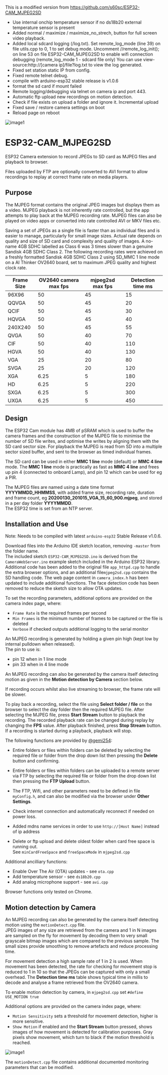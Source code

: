This is a modified version from https://github.com/s60sc/ESP32-CAM_MJPEG2SD
* Use internal onchip temperature sensor if no ds18b20 external temperature sensor is present
* Added normal / maximize / maximize_no_strech, button for full screen video playback. 
* Added local sdcard logging (/log.txt). Set remote_log_mode (line 39) on file utils.cpp to 0, 1 to set debug mode.
  Uncomment //remote_log_init(); on line 53 on file ESP32-CAM_MJPEG2SD to enable wifi connection debugging (remote_log_mode 1 - sdcard file only)
	You can use view-source:http://[camera ip]/file?log.txt to view the log generated.
* Fixed set station static IP from config.
* Fixed remote telnet debug.
* compile with arduino-esp32 stable release is v1.0.6
* format the sd card if mount failed 
* Remote logging/debugging via telnet on camera ip and port 443.
* Automatic ftp upload new recordings on motion detection.
* Check if file exists on upload a folder and ignore it. Incremental  upload
* Fixed save / restore camera settings on boot
* Reload page on reboot

![image1](extras/screenshot.png)

# ESP32-CAM_MJPEG2SD
ESP32 Camera extension to record JPEGs to SD card as MJPEG files and playback to browser. 

Files uploaded by FTP are optionally converted to AVI format to allow recordings to replay at correct frame rate on media players.

## Purpose
The MJPEG format contains the original JPEG images but displays them as a video. MJPEG playback is not inherently rate controlled, but the app attempts to play back at the MJPEG recording rate. MJPEG files can also be played on video apps or converted into rate controlled AVI or MKV files etc.

Saving a set of JPEGs as a single file is faster than as individual files and is easier to manage, particularly for small image sizes. Actual rate depends on quality and size of SD card and complexity and quality of images. A no-name 4GB SDHC labelled as Class 6 was 3 times slower than a genuine Sandisk 4GB SDHC Class 2. The following recording rates were achieved on a freshly formatted Sandisk 4GB SDHC Class 2 using SD_MMC 1 line mode on a AI Thinker OV2640 board, set to maximum JPEG quality and highest clock rate.

Frame Size | OV2640 camera max fps | mjpeg2sd max fps | Detection time ms
------------ | ------------- | ------------- | -------------
96X96 | 50 | 45 |  15
QQVGA | 50 | 45 |  20
QCIF  | 50 | 45 |  30
HQVGA | 50 | 45 |  40
240X240 | 50 | 45 |  55
QVGA | 50 | 40 |  70
CIF | 50 | 40 | 110
HGVA | 50 | 40 | 130
VGA | 25 | 20 |  80
SVGA | 25 | 20 | 120
XGA | 6.25 | 5 | 180
HD | 6.25 | 5 | 220
SXGA | 6.25 | 5 | 300
UXGA | 6.25 | 5 | 450

## Design

The ESP32 Cam module has 4MB of pSRAM which is used to buffer the camera frames and the construction of the MJPEG file to minimise the number of SD file writes, and optimise the writes by aligning them with the SD card sector size. For playback the MJPEG is read from SD into a multiple sector sized buffer, and sent to the browser as timed individual frames.

The SD card can be used in either __MMC 1 line__ mode (default) or __MMC 4 line__ mode. The __MMC 1 line__ mode is practically as fast as __MMC 4 line__ and frees up pin 4 (connected to onboard Lamp), and pin 12 which can be used for eg a PIR.  

The MJPEG files are named using a date time format __YYYYMMDD_HHMMSS__, with added frame size, recording rate, duration and frame count, eg __20200130_201015_VGA_15_60_900.mjpeg__, and stored in a per day folder __YYYYMMDD__.  
The ESP32 time is set from an NTP server. 

## Installation and Use

Note: Needs to be compiled with latest `arduino-esp32` Stable Release v1.0.6.

Download files into the Arduino IDE sketch location, removing `-master` from the folder name.  
The included sketch `ESP32-CAM_MJPEG2SD.ino` is derived from the `CameraWebServer.ino` example sketch included in the Arduino ESP32 library. 
Additional code has been added to the original file `app_httpd.cpp` to handle the extra browser options, and an additional file`mjpeg2sd.cpp` contains the SD handling code. The web page content in `camera_index.h` has been updated to include additional functions. 
The face detection code has been removed to reduce the sketch size to allow OTA updates.

To set the recording parameters, additional options are provided on the camera index page, where:
* `Frame Rate` is the required frames per second
* `Min Frames` is the minimum number of frames to be captured or the file is deleted
* `Verbose` if checked outputs additional logging to the serial monitor

An MJPEG recording is generated by holding a given pin high (kept low by internal pulldown when released).  
The pin to use is:
* pin 12 when in 1 line mode
* pin 33 when in 4 line mode

An MJPEG recording can also be generated by the camera itself detecting motion as given in the __Motion detection by Camera__ section below.

If recording occurs whilst also live streaming to browser, the frame rate will be slower. 

To play back a recording, select the file using __Select folder / file__ on the browser to select the day folder then the required MJPEG file.
After selecting the MJPEG file, press __Start Stream__ button to playback the recording. 
The recorded playback rate can be changed during replay by changing the __FPS__ value. 
After playback finished, press __Stop Stream__ button. 
If a recording is started during a playback, playback will stop.

The following functions are provided by [@gemi254](https://github.com/gemi254):

* Entire folders or files within folders can be deleted by selecting the required file or folder from the drop down list then pressing the __Delete__ button and confirming.

* Entire folders or files within folders can be uploaded to a remote server via FTP by selecting the required file or folder from the drop down list then pressing the __FTP Upload__ button.

* The FTP, Wifi, and other parameters need to be defined in file `myConfig.h`, and can also be modified via the browser under __Other Settings__.

* Check internet connection and automatically reconnect if needed on power loss.

* Added mdns name services in order to use `http://[Host Name]` instead of ip address

* Delete or ftp upload and delete oldest folder when card free space is running out.  
  See `minCardFreeSpace` and `freeSpaceMode` in `mjpeg2sd.cpp`


Additional ancilliary functions:

* Enable Over The Air (OTA) updates - see `ota.cpp`
* Add temperature sensor - see `ds18b20.cpp`
* Add analog microphone support - see `avi.cpp`

Browser functions only tested on Chrome.


## Motion detection by Camera

An MJPEG recording can also be generated by the camera itself detecting motion using the `motionDetect.cpp` file.  
JPEG images of any size are retrieved from the camera and 1 in N images are sampled on the fly for movement by decoding them to very small grayscale bitmap images which are compared to the previous sample. The small sizes provide smoothing to remove artefacts and reduce processing time.

For movement detection a high sample rate of 1 in 2 is used. When movement has been detected, the rate for checking for movement stop is reduced to 1 in 10 so that the JPEGs can be captured with only a small overhead. The __Detection time ms__ table shows typical time in millis to decode and analyse a frame retrieved from the OV2640 camera.

To enable motion detection by camera, in `mjpeg2sd.cpp` set `#define USE_MOTION true`

Additional options are provided on the camera index page, where:
* `Motion Sensitivity` sets a threshold for movement detection, higher is more sensitive.
* `Show Motion` if enabled and the __Start Stream__ button pressed, shows images of how movement is detected for calibration purposes. Gray pixels show movement, which turn to black if the motion threshold is reached.

![image1](extras/motion.png)

The `motionDetect.cpp` file contains additional documented monitoring parameters that can be modified. 
